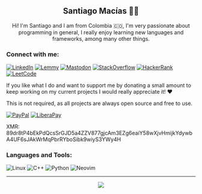 <h2 align="center">Santiago Macías 👨‍💻</h2>
<p align="center">Hi! I'm Santiago and I am from Colombia 🇨🇴, I'm very passionate about programming in general, I really enjoy learning new languages and frameworks, among many other things.</p>

### Connect with me:

[![LinkedIn](https://img.shields.io/badge/LinkedIn-0077B5?style=for-the-badge&logo=linkedin&logoColor=white)](https://www.linkedin.com/in/sanmacorz)
[![Lemmy](https://img.shields.io/badge/Lemmy-ffffff?style=for-the-badge&logo=lemmy&logoColor=black)](https://lemmy.world/u/sanmacorz)
[![Mastodon](https://img.shields.io/badge/Mastodon-2B90D9?style=for-the-badge&logo=mastodon&logoColor=white)](https://mastodon.online/@sanmacorz)
[![StackOverflow](https://img.shields.io/badge/Stack_Overflow-FE7A16?style=for-the-badge&logo=stack-overflow&logoColor=white)](https://stackoverflow.com/users/13344371/sanmacorz)
[![HackerRank](https://img.shields.io/badge/-Hackerrank-2EC866?style=for-the-badge&logo=HackerRank&logoColor=white)](https://www.hackerrank.com/sanmacorz)
[![LeetCode](https://img.shields.io/badge/LeetCode-ffa116?style=for-the-badge&logo=leetcode&logoColor=black)](https://leetcode.com/sanmacorz)

If you like what I do and want to support me by donating a small amount to keep working on my current projects I would really appreciate it! ❤️

This is not required, as all projects are always open source and free to use.

[![PayPal](https://img.shields.io/badge/PayPal-00457C?style=for-the-badge&logo=paypal&logoColor=white)](https://paypal.me/sanmacorz)
[![LiberaPay](https://img.shields.io/badge/Liberapay-F6C915?style=for-the-badge&logo=liberapay&logoColor=black)](https://liberapay.com/sanmacorz/)

XMR: 89dr8tP4bEkPdQcsSrGJD5a4ZZV877gjcAm3EZg6eaiY58wXjvHmijkYdywbA4UF6sJAkWrMqPbrRYboSibk9wiyS3YWy4H

### Languages and Tools:
![Linux](https://img.shields.io/badge/Linux-FCC624?style=for-the-badge&logo=linux&logoColor=black)
![C++](https://img.shields.io/badge/c++-%2300599C.svg?style=for-the-badge&logo=c%2B%2B&logoColor=white)
![Python](https://img.shields.io/badge/python-3670A0?style=for-the-badge&logo=python&logoColor=ffdd54)
![Neovim](https://img.shields.io/badge/NeoVim-%2357A143.svg?&style=for-the-badge&logo=neovim&logoColor=white)

* * *
<p align="center">
  <img src="https://github-readme-stats.vercel.app/api?username=sanmacorz&count_private=true&show_icons=true&theme=dracula&custom_title=sanmacorz)" />
</p>
